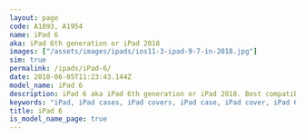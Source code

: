 ```yaml
---
layout: page
code: A1893, A1954
name: iPad 6
aka: iPad 6th generation or iPad 2018
images: ["/assets/images/ipads/ios11-3-ipad-9-7-in-2018.jpg"]
sim: true
permalink: /ipads/iPad-6/
date: 2018-06-05T11:23:43.144Z
model_name: iPad 6
description: iPad 6 aka iPad 6th generation or iPad 2018. Best compatible iPad cases for iPad 6
keywords: "iPad, iPad cases, iPad covers, iPad case, iPad cover, iPad 6, iPad 6 case, iPad 6 case, iPad 6 cover, iPad 6, iPad 6th generation or iPad 2018"
title: iPad 6
is_model_name_page: true
---
```

